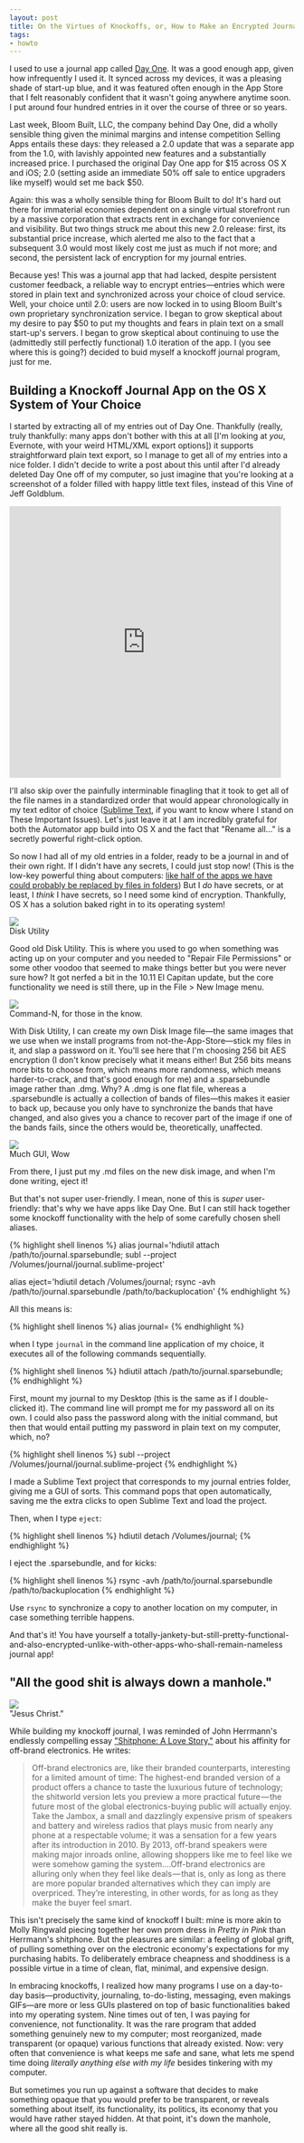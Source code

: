```yaml
---
layout: post
title: On the Virtues of Knockoffs, or, How to Make an Encrypted Journal on Your Computer
tags: 
- howto
---
```


I used to use a journal app called [Day One](http://dayoneapp.com). It was a good enough app, given how infrequently I used it. It synced across my devices, it was a pleasing shade of start-up blue, and it was featured often enough in the App Store that I felt reasonably confident that it wasn't going anywhere anytime soon. I put around four hundred entries in it over the course of three or so years. 

Last week, Bloom Built, LLC, the company behind Day One, did a wholly sensible thing given the minimal margins and intense competition Selling Apps entails these days: they released a 2.0 update that was a separate app from the 1.0, with lavishly appointed new features and a substantially increased price. I purchased the original Day One app for $15 across OS X and iOS; 2.0 (setting aside an immediate 50% off sale to entice upgraders like myself) would set me back $50. 

Again: this was a wholly sensible thing for Bloom Built to do! It's hard out there for immaterial economies dependent on a single virtual storefront run by a massive corporation that extracts rent in exchange for convenience and visibility. But two things struck me about this new 2.0 release: first, its substantial price increase, which alerted me also to the fact that a subsequent 3.0 would most likely cost me just as much if not more; and second, the persistent lack of encryption for my journal entries. 

Because yes! This was a journal app that had lacked, despite persistent customer feedback, a reliable way to encrypt entries—entries which were stored in plain text and synchronized across your choice of cloud service. Well, your choice until 2.0: users are now locked in to using Bloom Built's own proprietary synchronization service. I began to grow skeptical about my desire to pay $50 to put my thoughts and fears in plain text on a small start-up's servers. I began to grow skeptical about continuing to use the (admittedly still perfectly functional) 1.0 iteration of the app. I (you see where this is going?) decided to buid myself a knockoff journal program, just for me.

## Building a Knockoff Journal App on the OS X System of Your Choice

I started by extracting all of my entries out of Day One. Thankfully (really, truly thankfully: many apps don't bother with this at all [I'm looking at *you*, Evernote, with your weird HTML/XML export options]) it supports straightforward plain text export, so I manage to get all of my entries into a nice folder. I didn't decide to write a post about this until after I'd already deleted Day One off of my computer, so just imagine that you're looking at a screenshot of a folder filled with happy little text files, instead of this Vine of Jeff Goldblum.

<iframe src="https://vine.co/v/iJVhe0qUEHV/embed/simple" width="480" height="480" frameborder="0"></iframe><script src="https://platform.vine.co/static/scripts/embed.js"></script>

I'll also skip over the painfully interminable finagling that it took to get all of the file names in a standardized order that would appear chronologically in my text editor of choice ([Sublime Text](http://sublimetext.com), if you want to know where I stand on These Important Issues). Let's just leave it at I am incredibly grateful for both the Automator app build into OS X and the fact that "Rename all..." is a secretly powerful right-click option. 

So now I had all of my old entries in a folder, ready to be a journal in and of their own right. If I didn't have any secrets, I could just stop now! (This is the low-key powerful thing about computers: [like half of the apps we have could probably be replaced by files in folders](https://al3x.net/2009/01/31/against-everything-buckets.html)) But I *do* have secrets, or at least, I *think* I have secrets, so I need some kind of encryption. Thankfully, OS X has a solution baked right in to its operating system!

<img src="/assets/img/knockoff-1.jpg"/>
<div class="caption">Disk Utility</div>

Good old Disk Utility. This is where you used to go when something was acting up on your computer and you needed to "Repair File Permissions" or some other voodoo that seemed to make things better but you were never sure how? It got nerfed a bit in the 10.11 El Capitan update, but the core functionality we need is still there, up in the File > New Image menu. 

<img src="/assets/img/knockoff-2.jpg"/>
<div class="caption">Command-N, for those in the know.</div>

With Disk Utility, I can create my own Disk Image file—the same images that we use when we install programs from not-the-App-Store—stick my files in it, and slap a password on it. You'll see here that I'm choosing 256 bit AES encryption (I don't know precisely what it means either! But 256 bits means more bits to choose from, which means more randomness, which means harder-to-crack, and that's good enough for me) and a .sparsebundle image rather than .dmg. Why? A .dmg is one flat file, whereas a .sparsebundle is actually a collection of bands of files—this makes it easier to back up, because you only have to synchronize the bands that have changed, and also gives you a chance to recover part of the image if one of the bands fails, since the others would be, theoretically, unaffected. 

<img src="/assets/img/knockoff-3.jpg"/>
<div class="caption">Much GUI, Wow</div>

From there, I just put my .md files on the new disk image, and when I'm done writing, eject it! 

But that's not super user-friendly. I mean, none of this is *super* user-friendly: that's why we have apps like Day One. But I can still hack together some knockoff functionality with the help of some carefully chosen shell aliases. 

{% highlight shell linenos %}
alias journal='hdiutil attach /path/to/journal.sparsebundle; subl --project /Volumes/journal/journal.sublime-project'

alias eject='hdiutil detach /Volumes/journal; rsync -avh /path/to/journal.sparsebundle /path/to/backuplocation'
{% endhighlight %}

All this means is: 

{% highlight shell linenos %}
alias journal=
{% endhighlight %}

when I type `journal` in the command line application of my choice, it executes all of the following commands sequentially. 

{% highlight shell linenos %}
hdiutil attach /path/to/journal.sparsebundle; 
{% endhighlight %}

First, mount my journal to my Desktop (this is the same as if I double-clicked it). The command line will prompt me for my password all on its own. I could also pass the password along with the initial command, but then that would entail putting my password in plain text on my computer, which, no?

{% highlight shell linenos %}
subl --project /Volumes/journal/journal.sublime-project 
{% endhighlight %}

I made a Sublime Text project that corresponds to my journal entries folder, giving me a GUI of sorts. This command pops that open automatically, saving me the extra clicks to open Sublime Text and load the project. 

Then, when I type `eject`:

{% highlight shell linenos %}
hdiutil detach /Volumes/journal; 
{% endhighlight %}

I eject the .sparsebundle, and for kicks:

{% highlight shell linenos %}
rsync -avh /path/to/journal.sparsebundle /path/to/backuplocation
{% endhighlight %}

Use `rsync` to synchronize a copy to another location on my computer, in case something terrible happens. 

And that's it! You have yourself a totally-jankety-but-still-pretty-functional-and-also-encrypted-unlike-with-other-apps-who-shall-remain-nameless journal app!

## "All the good shit is always down a manhole."

<img src="/assets/img/knockoff-4.jpg"/>
<div class="caption">"Jesus Christ."</div>

While building my knockoff journal, I was reminded of John Herrmann's endlessly compelling essay ["Shitphone: A Love Story,"](https://medium.com/matter/shitphone-a-love-story-a44e66434807#.pxei6ttto) about his affinity for off-brand electronics. He writes: 

> Off-brand electronics are, like their branded counterparts, interesting for a limited amount of time: The highest-end branded version of a product offers a chance to taste the luxurious future of technology; the shitworld version lets you preview a more practical future — the future most of the global electronics-buying public will actually enjoy. Take the Jambox, a small and dazzlingly expensive prism of speakers and battery and wireless radios that plays music from nearly any phone at a respectable volume; it was a sensation for a few years after its introduction in 2010. By 2013, off-brand speakers were making major inroads online, allowing shoppers like me to feel like we were somehow gaming the system....Off-brand electronics are alluring only when they feel like deals — that is, only as long as there are more popular branded alternatives which they can imply are overpriced. They’re interesting, in other words, for as long as they make the buyer feel smart.

This isn't precisely the same kind of knockoff I built: mine is more akin to Molly Ringwald piecing together her own prom dress in *Pretty in Pink* than Herrmann's shitphone. But the pleasures are similar: a feeling of global grift, of pulling something over on the electronic economy's expectations for my purchasing habits. To deliberately embrace cheapness and shoddiness is a possible virtue in a time of clean, flat, minimal, and expensive design.

In embracing knockoffs, I realized how many programs I use on a day-to-day basis—productivity, journaling, to-do-listing, messaging, even makings GIFs—are more or less GUIs plastered on top of basic functionalities baked into my operating system. Nine times out of ten, I was paying for convenience, not functionality. It was the rare program that added something genuinely new to my computer; most reorganized, made transparent (or opaque) various functions that already existed. Now: very often that convenience is what keeps me safe and sane, what lets me spend time doing *literally anything else with my life* besides tinkering with my computer. 

But sometimes you run up against a software that decides to make something opaque that you would prefer to be transparent, or reveals something about itself, its functionality, its politics, its economy that you would have rather stayed hidden. At that point, it's down the manhole, where all the good shit really is. 